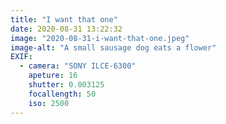 ```yaml
---
title: "I want that one"
date: 2020-08-31 13:22:32
image: "2020-08-31-i-want-that-one.jpeg"
image-alt: "A small sausage dog eats a flower"
EXIF:
  - camera: "SONY ILCE-6300"
    apeture: 16
    shutter: 0.003125
    focallength: 50
    iso: 2500
---
```


